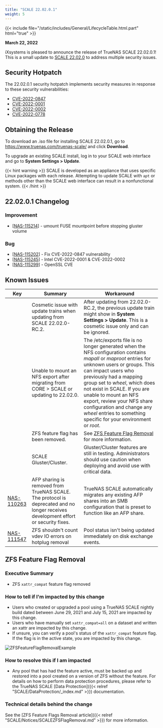 ```yaml
---
title: "SCALE 22.02.0.1"
weight: 5
---
```


{{< include file="/static/includes/General/LifecycleTable.html.part" html="true" >}}

**March 22, 2022**

iXsystems is pleased to announce the release of TrueNAS SCALE 22.02.0.1! This is a small update to [SCALE 22.02.0](https://www.truenas.com/docs/releasenotes/scale/22.02.0/) to address multiple security issues.

## Security Hotpatch

The 22.02.0.1 security hotpatch implements security measures in response to these security vulnerabilities:
+ [CVE-2022-0847](https://security.truenas.com/cves/2022-03-09-cve-2022-0847/)
+ [CVE-2022-0001](https://security.truenas.com/cves/2022-03-11-cve-2022-0001/)
+ [CVE-2022-0002](https://security.truenas.com/cves/2022-03-11-cve-2022-0002/)
+ [CVE-2022-0778](https://security.truenas.com/cves/2022-03-15-cve-2022-0778/)

## Obtaining the Release

To download an <file>.iso</file> file for installing SCALE 22.02.0.1, go to https://www.truenas.com/truenas-scale/ and click **Download**.

To upgrade an existing SCALE install, log in to your SCALE web interface and go to **System Settings > Update**.

{{< hint warning >}}
SCALE is developed as an appliance that uses specific Linux packages with each release. Attempting to update SCALE with `apt` or methods other than the SCALE web interface can result in a nonfunctional system.
{{< /hint >}}

## 22.02.0.1 Changelog

### Improvement

<ul>
<li>[<a href='https://jira.ixsystems.com/browse/NAS-115214'>NAS-115214</a>] -         umount FUSE mountpoint before stopping gluster volume
</li>
</ul>
        
### Bug

<ul>
<li>[<a href='https://jira.ixsystems.com/browse/NAS-115202'>NAS-115202</a>] -         Fix CVE-2022-0847 vulnerability
</li>
<li>[<a href='https://jira.ixsystems.com/browse/NAS-115245'>NAS-115245</a>] -         Intel CVE-2022-0001 &amp; CVE-2022-0002
</li>
<li>[<a href='https://jira.ixsystems.com/browse/NAS-115299'>NAS-115299</a>] -         OpenSSL CVE
</li>
</ul>

## Known Issues
<body class="ql-editor ql-editor-view" style="font-size:14px;">
	<html>
    	<body>
        	<table width="100%">
            	<thead><tr><th>Key</th><th>Summary</th><th>Workaround</th></tr></thead>
               	<tbody>
					<tr><td></td><td>Cosmetic issue with update trains when updating from SCALE 22.02.0-RC.2.</td><td>After updating from 22.02.0-RC.2, the previous update train might show in <b>System Settings > Update</b>. This is a cosmetic issue only and can be ignored.</td></tr>
					<tr><td></td><td>Unable to mount an NFS export after migrating from CORE > SCALE or updating to 22.02.0.</td><td>The <file>/etc/exports</file> file is no longer generated when the NFS configuration contains <i>mapall</i> or <i>maproot</i> entries for unknown users or groups. This can impact users who previously had a mapping group set to <i>wheel</i>, which does not exist in SCALE. If you are unable to mount an NFS export, review your NFS share configuration and change any <i>wheel</i> entries to something specific for your environment or <i>root</i>.</td></tr>
					<tr><td></td><td>ZFS feature flag has been removed.</td><td>See <a href="#zfs-feature-flag-removal">ZFS Feature Flag Removal</a> for more information.</td></tr>
					<tr><td></td><td>SCALE Gluster/Cluster.</td><td>Gluster/Cluster features are still in testing.  Administrators should use caution when deploying and avoid use with critical data.</td></tr>
					<tr><td><a href="https://jira.ixsystems.com/browse/NAS-110263" target="_blank">NAS-110263</a></td><td>AFP sharing is removed from TrueNAS SCALE. The protocol is deprecated and no longer receives development effort or security fixes.</td><td>TrueNAS SCALE automatically migrates any existing AFP shares into an SMB configuration that is preset to function like an AFP share.</td></tr>  
					<tr><td><a href="https://jira.ixsystems.com/browse/NAS-111547" target="_blank">NAS-111547</a></td><td>ZFS shouldn't count vdev IO errors on hotplug removal</td><td>Pool status isn't being updated immediately on disk exchange events.</td></tr>
				</tbody>
        	</table>
    	</body>
	</html>

## ZFS Feature Flag Removal 

### Executive Summary

* ZFS `xattr_compat` feature flag removed

### How to tell if I'm impacted by this change

* Users who created or upgraded a pool using a TrueNAS SCALE nightly build dated between June 29, 2021 and July 15, 2021 are impacted by this change.
* Users who have manually set `xattr_compat=all` on a dataset and written an xattr are impacted by this change.
* If unsure, you can verify a pool's status of the `xattr_compat` feature flag. If the flag is in the active state, you are impacted by this change.
 
![ZFSFeatureFlagRemovalExample](/images/SCALE/ZFSFeatureFlagsRemovalExample5.png "Feature Flag Status") 
 
### How to resolve this if I am impacted

* Any pool that has had the feature active, must be backed up and restored into a pool created on a version of ZFS without the feature. For details on how to perform data protection procedures, please refer to the TrueNAS SCALE [Data Protection]({{< relref "SCALE/DataProtection/_index.md" >}}) documentation.

### Technical details behind the change

See the [ZFS Feature Flags Removal article]({{< relref "SCALE/Notices/SCALEZFSFlagRemoval.md" >}}) for more information. 

